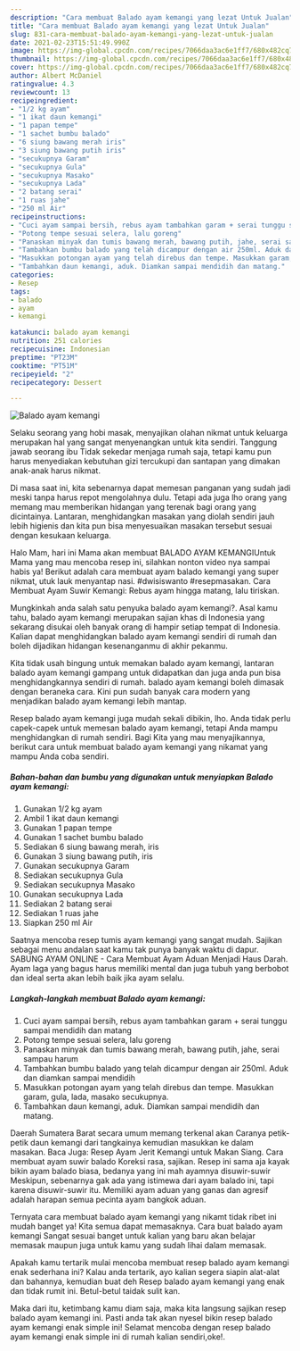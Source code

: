 ```yaml
---
description: "Cara membuat Balado ayam kemangi yang lezat Untuk Jualan"
title: "Cara membuat Balado ayam kemangi yang lezat Untuk Jualan"
slug: 831-cara-membuat-balado-ayam-kemangi-yang-lezat-untuk-jualan
date: 2021-02-23T15:51:49.990Z
image: https://img-global.cpcdn.com/recipes/7066daa3ac6e1ff7/680x482cq70/balado-ayam-kemangi-foto-resep-utama.jpg
thumbnail: https://img-global.cpcdn.com/recipes/7066daa3ac6e1ff7/680x482cq70/balado-ayam-kemangi-foto-resep-utama.jpg
cover: https://img-global.cpcdn.com/recipes/7066daa3ac6e1ff7/680x482cq70/balado-ayam-kemangi-foto-resep-utama.jpg
author: Albert McDaniel
ratingvalue: 4.3
reviewcount: 13
recipeingredient:
- "1/2 kg ayam"
- "1 ikat daun kemangi"
- "1 papan tempe"
- "1 sachet bumbu balado"
- "6 siung bawang merah iris"
- "3 siung bawang putih iris"
- "secukupnya Garam"
- "secukupnya Gula"
- "secukupnya Masako"
- "secukupnya Lada"
- "2 batang serai"
- "1 ruas jahe"
- "250 ml Air"
recipeinstructions:
- "Cuci ayam sampai bersih, rebus ayam tambahkan garam + serai tunggu sampai mendidih dan matang"
- "Potong tempe sesuai selera, lalu goreng"
- "Panaskan minyak dan tumis bawang merah, bawang putih, jahe, serai sampau harum"
- "Tambahkan bumbu balado yang telah dicampur dengan air 250ml. Aduk dan diamkan sampai mendidih"
- "Masukkan potongan ayam yang telah direbus dan tempe. Masukkan garam, gula, lada, masako secukupnya."
- "Tambahkan daun kemangi, aduk. Diamkan sampai mendidih dan matang."
categories:
- Resep
tags:
- balado
- ayam
- kemangi

katakunci: balado ayam kemangi 
nutrition: 251 calories
recipecuisine: Indonesian
preptime: "PT23M"
cooktime: "PT51M"
recipeyield: "2"
recipecategory: Dessert

---
```



![Balado ayam kemangi](https://img-global.cpcdn.com/recipes/7066daa3ac6e1ff7/680x482cq70/balado-ayam-kemangi-foto-resep-utama.jpg)

Selaku seorang yang hobi masak, menyajikan olahan nikmat untuk keluarga merupakan hal yang sangat menyenangkan untuk kita sendiri. Tanggung jawab seorang ibu Tidak sekedar menjaga rumah saja, tetapi kamu pun harus menyediakan kebutuhan gizi tercukupi dan santapan yang dimakan anak-anak harus nikmat.

Di masa  saat ini, kita sebenarnya dapat memesan panganan yang sudah jadi meski tanpa harus repot mengolahnya dulu. Tetapi ada juga lho orang yang memang mau memberikan hidangan yang terenak bagi orang yang dicintainya. Lantaran, menghidangkan masakan yang diolah sendiri jauh lebih higienis dan kita pun bisa menyesuaikan masakan tersebut sesuai dengan kesukaan keluarga. 

Halo Mam, hari ini Mama akan membuat BALADO AYAM KEMANGIUntuk Mama yang mau mencoba resep ini, silahkan nonton video nya sampai habis ya! Berikut adalah cara membuat ayam balado kemangi yang super nikmat, utuk lauk menyantap nasi. #dwisiswanto #resepmasakan. Cara Membuat Ayam Suwir Kemangi: Rebus ayam hingga matang, lalu tiriskan.

Mungkinkah anda salah satu penyuka balado ayam kemangi?. Asal kamu tahu, balado ayam kemangi merupakan sajian khas di Indonesia yang sekarang disukai oleh banyak orang di hampir setiap tempat di Indonesia. Kalian dapat menghidangkan balado ayam kemangi sendiri di rumah dan boleh dijadikan hidangan kesenanganmu di akhir pekanmu.

Kita tidak usah bingung untuk memakan balado ayam kemangi, lantaran balado ayam kemangi gampang untuk didapatkan dan juga anda pun bisa menghidangkannya sendiri di rumah. balado ayam kemangi boleh dimasak dengan beraneka cara. Kini pun sudah banyak cara modern yang menjadikan balado ayam kemangi lebih mantap.

Resep balado ayam kemangi juga mudah sekali dibikin, lho. Anda tidak perlu capek-capek untuk memesan balado ayam kemangi, tetapi Anda mampu menghidangkan di rumah sendiri. Bagi Kita yang mau menyajikannya, berikut cara untuk membuat balado ayam kemangi yang nikamat yang mampu Anda coba sendiri.

<!--inarticleads1-->

##### Bahan-bahan dan bumbu yang digunakan untuk menyiapkan Balado ayam kemangi:

1. Gunakan 1/2 kg ayam
1. Ambil 1 ikat daun kemangi
1. Gunakan 1 papan tempe
1. Gunakan 1 sachet bumbu balado
1. Sediakan 6 siung bawang merah, iris
1. Gunakan 3 siung bawang putih, iris
1. Gunakan secukupnya Garam
1. Sediakan secukupnya Gula
1. Sediakan secukupnya Masako
1. Gunakan secukupnya Lada
1. Sediakan 2 batang serai
1. Sediakan 1 ruas jahe
1. Siapkan 250 ml Air


Saatnya mencoba resep tumis ayam kemangi yang sangat mudah. Sajikan sebagai menu andalan saat kamu tak punya banyak waktu di dapur. SABUNG AYAM ONLINE - Cara Membuat Ayam Aduan Menjadi Haus Darah. Ayam laga yang bagus harus memiliki mental dan juga tubuh yang berbobot dan ideal serta akan lebih baik jika ayam selalu. 

<!--inarticleads2-->

##### Langkah-langkah membuat Balado ayam kemangi:

1. Cuci ayam sampai bersih, rebus ayam tambahkan garam + serai tunggu sampai mendidih dan matang
1. Potong tempe sesuai selera, lalu goreng
1. Panaskan minyak dan tumis bawang merah, bawang putih, jahe, serai sampau harum
1. Tambahkan bumbu balado yang telah dicampur dengan air 250ml. Aduk dan diamkan sampai mendidih
1. Masukkan potongan ayam yang telah direbus dan tempe. Masukkan garam, gula, lada, masako secukupnya.
1. Tambahkan daun kemangi, aduk. Diamkan sampai mendidih dan matang.


Daerah Sumatera Barat secara umum memang terkenal akan Caranya petik-petik daun kemangi dari tangkainya kemudian masukkan ke dalam masakan. Baca Juga: Resep Ayam Jerit Kemangi untuk Makan Siang. Cara membuat ayam suwir balado Koreksi rasa, sajikan. Resep ini sama aja kayak bikin ayam balado biasa, bedanya yang ini mah ayamnya disuwir-suwir Meskipun, sebenarnya gak ada yang istimewa dari ayam balado ini, tapi karena disuwir-suwir itu. Memiliki ayam aduan yang ganas dan agresif adalah harapan semua pecinta ayam bangkok aduan. 

Ternyata cara membuat balado ayam kemangi yang nikamt tidak ribet ini mudah banget ya! Kita semua dapat memasaknya. Cara buat balado ayam kemangi Sangat sesuai banget untuk kalian yang baru akan belajar memasak maupun juga untuk kamu yang sudah lihai dalam memasak.

Apakah kamu tertarik mulai mencoba membuat resep balado ayam kemangi enak sederhana ini? Kalau anda tertarik, ayo kalian segera siapin alat-alat dan bahannya, kemudian buat deh Resep balado ayam kemangi yang enak dan tidak rumit ini. Betul-betul taidak sulit kan. 

Maka dari itu, ketimbang kamu diam saja, maka kita langsung sajikan resep balado ayam kemangi ini. Pasti anda tak akan nyesel bikin resep balado ayam kemangi enak simple ini! Selamat mencoba dengan resep balado ayam kemangi enak simple ini di rumah kalian sendiri,oke!.

